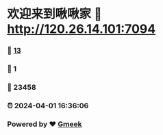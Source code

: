 # 欢迎来到啾啾家 :link: http://120.26.14.101:7094 
### :page_facing_up: [13](http://120.26.14.101:7094/tag.html) 
### :speech_balloon: 1 
### :hibiscus: 23458 
### :alarm_clock: 2024-04-01 16:36:06 
### Powered by :heart: [Gmeek](https://github.com/Meekdai/Gmeek)
